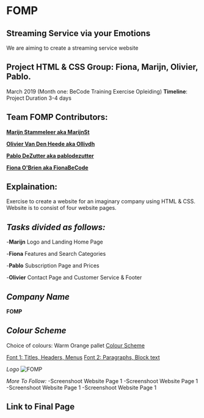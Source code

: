 # FOMP

## Streaming Service via your Emotions

We are aiming to create a streaming service website 

## Project HTML & CSS Group: Fiona, Marijn, Olivier, Pablo.
March 2019 (Month one: BeCode Training Exercise Opleiding)
**Timeline**: Project Duration 3-4 days

## **Team FOMP Contributors**:

[**Marijn Stammeleer aka MarijnSt**](https://github.com/MarijnSt)

[**Olivier Van Den Heede aka Ollivdh**](https://github.com/Ollivdh)

[**Pablo DeZutter aka pablodezutter**](https://github.com/pablodezutter)

[**Fiona O'Brien aka FionaBeCode**](https://github.com/FionaBeCode)


## **Explaination**:

Exercise to create a website for an imaginary company using HTML & CSS. 
Website is to consist of four website pages. 

## _Tasks divided as follows:_

-**Marijn** Logo and Landing Home Page

-**Fiona** Features and Search Categories

-**Pablo** Subscription Page and Prices

-**Olivier** Contact Page and Customer Service & Footer

## _Company Name_ 
**FOMP**

## _Colour Scheme_

Choice of colours: Warm Orange pallet
[Colour Scheme](file:///home/fiona/Desktop/BeCode_Projects/FOMP/RESOURCES/fomp-color-scheme.png)

[Font 1: Titles, Headers, Menus](https://fonts.google.com/specimen/Quicksand?selection.family=Quicksand)
[Font 2: Paragraphs, Block text](https://fonts.google.com/specimen/Open+Sans)

_Logo_
![FOMP](file:///home/fiona/Desktop/BeCode_Projects/FOMP/RESOURCES/logo.png)

_More To Follow:_ 
-Screenshoot Website Page 1 
-Screenshoot Website Page 1 
-Screenshoot Website Page 1 
-Screenshoot Website Page 1 


## Link to Final Page 




